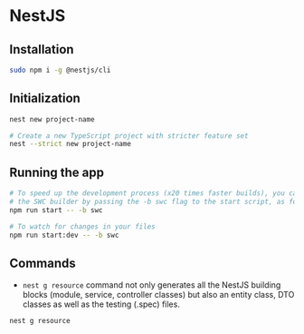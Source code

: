# NestJS

## Installation

```.sh
sudo npm i -g @nestjs/cli
```

## Initialization

```.sh
nest new project-name

# Create a new TypeScript project with stricter feature set
nest --strict new project-name
```

## Running the app

```.sh
# To speed up the development process (x20 times faster builds), you can use
# the SWC builder by passing the -b swc flag to the start script, as follows
npm run start -- -b swc

# To watch for changes in your files
npm run start:dev -- -b swc

```

## Commands

- `nest g resource` command not only generates all the NestJS building blocks
  (module, service, controller classes) but also an entity class, DTO classes as
  well as the testing (.spec) files.

```.sh
nest g resource
```
